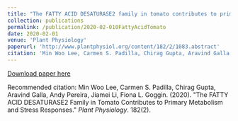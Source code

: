 ```yaml
---
title: "The FATTY ACID DESATURASE2 family in tomato contributes to primary metabolism and stress responses"
collection: publications
permalink: /publication/2020-02-010FattyAcidTomato
date: 2020-02-01
venue: 'Plant Physiology'
paperurl: 'http://www.plantphysiol.org/content/182/2/1083.abstract'
citation: 'Min Woo Lee, Carmen S. Padilla, Chirag Gupta, Aravind Galla, Andy Pereira, Jiamei Li, Fiona L. Goggin. (2020). &quot;The FATTY ACID DESATURASE2 Family in Tomato Contributes to Primary Metabolism and Stress Responses.&quot; <i>Plant Physiology</i>. 182(2).'
---
```


[Download paper here](http://www.plantphysiol.org/content/plantphysiol/182/2/1083.full.pdf)

Recommended citation: Min Woo Lee, Carmen S. Padilla, Chirag Gupta, Aravind Galla, Andy Pereira, Jiamei Li, Fiona L. Goggin. (2020). &quot;The FATTY ACID DESATURASE2 Family in Tomato Contributes to Primary Metabolism and Stress Responses.&quot; <i>Plant Physiology</i>. 182(2).